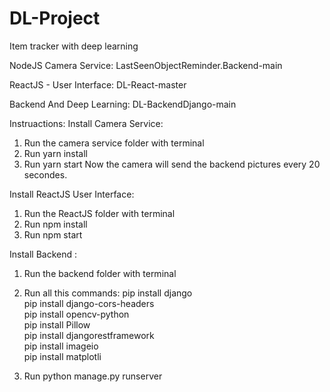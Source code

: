 # DL-Project
Item tracker with deep learning


NodeJS Camera Service:
LastSeenObjectReminder.Backend-main

ReactJS - User Interface:
DL-React-master

Backend And Deep Learning:
DL-BackendDjango-main

Instruactions:
Install Camera Service:
1. Run the camera service folder with terminal
2. Run yarn install
3. Run yarn start
Now the camera will send the backend pictures every 20 secondes.

Install ReactJS User Interface:
1. Run the ReactJS folder with terminal
2. Run npm install
3. Run npm start

Install Backend :
1. Run the backend folder with terminal
2. Run all this commands:
pip install django  
pip install django-cors-headers  
pip install opencv-python  
pip install Pillow  
pip install djangorestframework  
pip install imageio  
pip install matplotli  

3. Run python manage.py runserver



